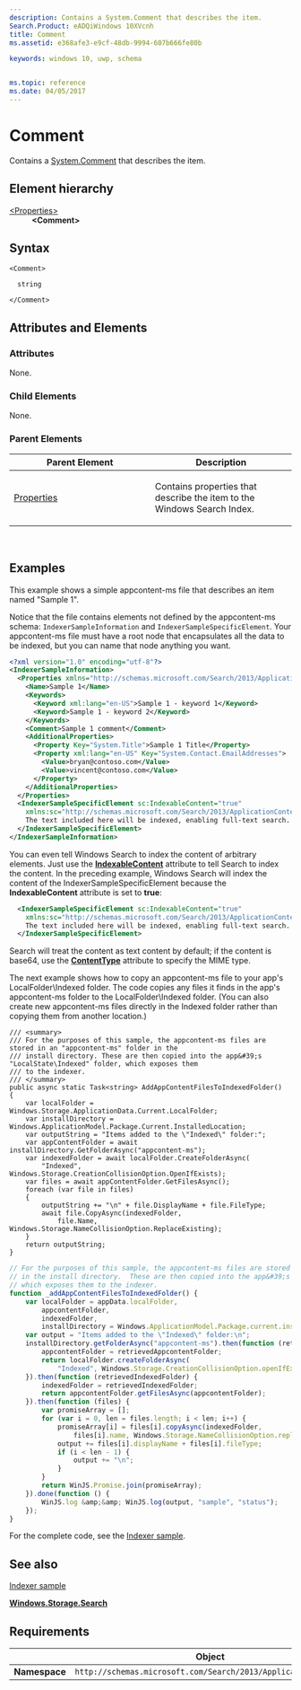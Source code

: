 ```yaml
---
description: Contains a System.Comment that describes the item.
Search.Product: eADQiWindows 10XVcnh
title: Comment
ms.assetid: e368afe3-e9cf-48db-9994-607b666fe80b

keywords: windows 10, uwp, schema


ms.topic: reference
ms.date: 04/05/2017
---
```


# Comment

Contains a [System.Comment](/windows/win32/properties/props-system-comment) that describes the item.

## Element hierarchy

<dl>
<dt><a href="element-properties.md">&lt;Properties&gt;</a></dt>
<dd><b>&lt;Comment&gt;</b></dd>
</dl>

## Syntax

``` syntax
<Comment>

  string

</Comment>
```

## Attributes and Elements


### Attributes

None.

### Child Elements

None.

### Parent Elements

<table>
<colgroup>
<col width="50%" />
<col width="50%" />
</colgroup>
<thead>
<tr class="header">
<th>Parent Element</th>
<th>Description</th>
</tr>
</thead>
<tbody>
<tr class="odd">
<td><a href="element-properties.md">Properties</a> </td>
<td><p>Contains properties that describe the item to the Windows Search Index.</p></td>
</tr>
</tbody>
</table>

 

## Examples


This example shows a simple appcontent-ms file that describes an item named "Sample 1".

Notice that the file contains elements not defined by the appcontent-ms schema: `IndexerSampleInformation` and `IndexerSampleSpecificElement`. Your appcontent-ms file must have a root node that encapsulates all the data to be indexed, but you can name that node anything you want.

```XML
<?xml version="1.0" encoding="utf-8"?>
<IndexerSampleInformation>
  <Properties xmlns="http://schemas.microsoft.com/Search/2013/ApplicationContent">
    <Name>Sample 1</Name>
    <Keywords>
      <Keyword xml:lang="en-US">Sample 1 - keyword 1</Keyword>
      <Keyword>Sample 1 - keyword 2</Keyword>
    </Keywords>
    <Comment>Sample 1 comment</Comment>
    <AdditionalProperties>
      <Property Key="System.Title">Sample 1 Title</Property>
      <Property xml:lang="en-US" Key="System.Contact.EmailAddresses">
        <Value>bryan@contoso.com</Value>
        <Value>vincent@contoso.com</Value>
      </Property>
    </AdditionalProperties>
  </Properties>
  <IndexerSampleSpecificElement sc:IndexableContent="true" 
    xmlns:sc="http://schemas.microsoft.com/Search/2013/ApplicationContent">
    The text included here will be indexed, enabling full-text search.
  </IndexerSampleSpecificElement>
</IndexerSampleInformation>
```

You can even tell Windows Search to index the content of arbitrary elements. Just use the [**IndexableContent**](../appcontentschema/indexablecontent.md) attribute to tell Search to index the content. In the preceding example, Windows Search will index the content of the IndexerSampleSpecificElement because the **IndexableContent** attribute is set to **true**:

```XML
  <IndexerSampleSpecificElement sc:IndexableContent="true" 
    xmlns:sc="http://schemas.microsoft.com/Search/2013/ApplicationContent">
    The text included here will be indexed, enabling full-text search.
  </IndexerSampleSpecificElement>
```

Search will treat the content as text content by default; if the content is base64, use the [**ContentType**](../appcontentschema/contenttype.md) attribute to specify the MIME type.

The next example shows how to copy an appcontent-ms file to your app's LocalFolder\\Indexed folder. The code copies any files it finds in the app's appcontent-ms folder to the LocalFolder\\Indexed folder. (You can also create new appcontent-ms files directly in the Indexed folder rather than copying them from another location.)

```CSharp
/// <summary>
/// For the purposes of this sample, the appcontent-ms files are stored in an "appcontent-ms" folder in the
/// install directory. These are then copied into the app&#39;s "LocalState\Indexed" folder, which exposes them
/// to the indexer.
/// </summary>
public async static Task<string> AddAppContentFilesToIndexedFolder()
{
    var localFolder = Windows.Storage.ApplicationData.Current.LocalFolder;
    var installDirectory = Windows.ApplicationModel.Package.Current.InstalledLocation;
    var outputString = "Items added to the \"Indexed\" folder:";
    var appContentFolder = await installDirectory.GetFolderAsync("appcontent-ms");
    var indexedFolder = await localFolder.CreateFolderAsync(
        "Indexed", Windows.Storage.CreationCollisionOption.OpenIfExists);
    var files = await appContentFolder.GetFilesAsync();
    foreach (var file in files)
    {
        outputString += "\n" + file.DisplayName + file.FileType;
        await file.CopyAsync(indexedFolder, 
            file.Name, Windows.Storage.NameCollisionOption.ReplaceExisting);
    }
    return outputString;
}
```

```JavaScript
// For the purposes of this sample, the appcontent-ms files are stored in an "appcontent-ms" folder
// in the install directory.  These are then copied into the app&#39;s "LocalState\Indexed" folder,
// which exposes them to the indexer.
function _addAppContentFilesToIndexedFolder() {
    var localFolder = appData.localFolder,
        appcontentFolder,
        indexedFolder,
        installDirectory = Windows.ApplicationModel.Package.current.installedLocation;
    var output = "Items added to the \"Indexed\" folder:\n";
    installDirectory.getFolderAsync("appcontent-ms").then(function (retrievedAppcontentFolder) {
        appcontentFolder = retrievedAppcontentFolder;
        return localFolder.createFolderAsync(
            "Indexed", Windows.Storage.CreationCollisionOption.openIfExists);
    }).then(function (retrievedIndexedFolder) {
        indexedFolder = retrievedIndexedFolder;
        return appcontentFolder.getFilesAsync(appcontentFolder);
    }).then(function (files) {
        var promiseArray = [];
        for (var i = 0, len = files.length; i < len; i++) {
            promiseArray[i] = files[i].copyAsync(indexedFolder, 
                files[i].name, Windows.Storage.NameCollisionOption.replaceExisting);
            output += files[i].displayName + files[i].fileType;
            if (i < len - 1) {
                output += "\n";
            }
        }
        return WinJS.Promise.join(promiseArray);
    }).done(function () {
        WinJS.log &amp;&amp; WinJS.log(output, "sample", "status");
    });
}
```

For the complete code, see the [Indexer sample](/samples/browse/).

## See also


[Indexer sample](/samples/browse/)

[**Windows.Storage.Search**](/uwp/api/Windows.Storage.Search)

## Requirements

|               |                   Object                                    |
|---------------|-------------------------------------------------------------|
| **Namespace** | `http://schemas.microsoft.com/Search/2013/ApplicationContent` |

 

 
